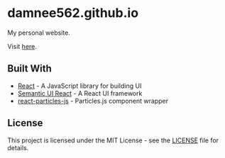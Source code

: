 # damnee562.github.io
My personal website.

Visit [here](https://damnee562.github.io).

## Built With
* [React](https://reactjs.org/) - A JavaScript library for building UI
* [Semantic UI React](https://react.semantic-ui.com/introduction) - A React UI framework
* [react-particles-js](https://github.com/Wufe/react-particles-js) - Particles.js component wrapper

## License
This project is licensed under the MIT License - see the [LICENSE](LICENSE) file for details.
